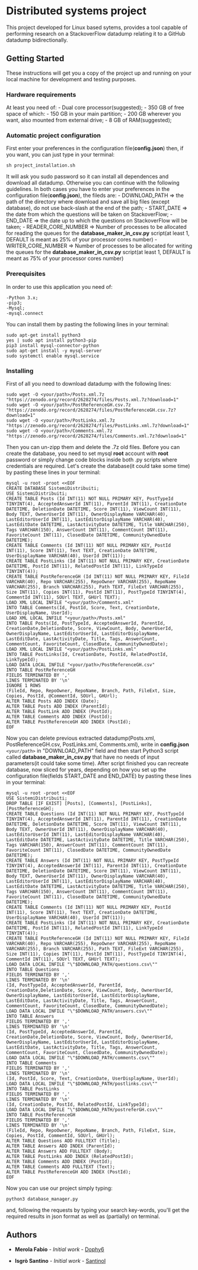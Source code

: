 # Distributed systems project

This project developed for Linux based sytems, provides a tool capable of performing research on a StackoverFlow datadump relating it to a GitHub datadump bidirectionally.

## Getting Started

These instructions will get you a copy of the project up and running on your local machine for development and testing purposes.

### Hardware requirements

At least you need of:
	- Dual core processor(suggested);
	- 350 GB of free space of which:
		- 150 GB in your main partition;
		- 200 GB wherever you want, also mounted from external drive;
	- 8 GB of RAM(suggested);

### Automatic project configuration

First enter your preferences in the configuration file(**config.json**) then, if you want, you can just type in your terminal:

```
sh project_installation.sh
```

It will ask you sudo password so it can install all dependences and download all datadump.
Otherwise you can continue with the following guidelines.
In both cases you have to enter your preferences in the configuration file(**config.json**), the fileds are:
	- DOWNLOAD_PATH => the path of the directory where download and save all big files (except database), do not use back-slash at the end of the path;
	- START_DATE => the date from which the questions will be taken on StackoverFlow;
	- END_DATE => the date up to which the questions on StackoverFlow will be taken;
	- READER_CORE_NUMBER => Number of processes to be allocated for reading the queues for the **database_maker_in_csv.py** script(at least 1, DEFAULT is meant as 25% of your processor cores number)
	- WRITER_CORE_NUMBER => Number of processes to be allocated for writing the queues for the **database_maker_in_csv.py** script(at least 1, DEFAULT is meant as 75% of your processor cores number)

### Prerequisites

In order to use this application you need of:

	-Python 3.x;
	-pip3;
	-Mysql;
	-mysql.connect

You can install them by pasting the following lines in your terminal:

```
sudo apt-get install python3
yes | sudo apt install python3-pip
pip3 install mysql-connector-python
sudo apt-get install -y mysql-server
sudo systemctl enable mysql.service
```

### Installing

First of all you need to download datadump with the following lines:

```
sudo wget -O <your/path>/Posts.xml.7z "https://zenodo.org/record/2628274/files/Posts.xml.7z?download=1"
sudo wget -O <your/path>/PostReferenceGH.csv.7z "https://zenodo.org/record/2628274/files/PostReferenceGH.csv.7z?download=1"
sudo wget -O <your/path>/PostLinks.xml.7z "https://zenodo.org/record/2628274/files/PostLinks.xml.7z?download=1"
sudo wget -O <your/path>/Comments.xml.7z "https://zenodo.org/record/2628274/files/Comments.xml.7z?download=1"
```

Then you can un-zipp them and delete the .7z old files.
Before you can create the database, you need to set mysql **root** account with **root** password or simply change code blocks inside both .py scripts where credentials are required.
Let's create the database(it could take some time) by pasting these lines in your terminal:

```
mysql -u root -proot <<EOF
CREATE DATABASE SistemiDistribuiti;
USE SistemiDistribuiti;
CREATE TABLE Posts (Id INT(11) NOT NULL PRIMARY KEY, PostTypeId TINYINT(4), AcceptedAnswerId INT(11), ParentId INT(11), CreationDate DATETIME, DeletionDate DATETIME, Score INT(11), ViewCount INT(11), Body TEXT, OwnerUserId INT(11), OwnerDisplayName VARCHAR(40), LastEditorUserId INT(11), LastEditorDisplayName VARCHAR(40), LastEditDate DATETIME, LastActivityDate DATETIME, Title VARCHAR(250), Tags VARCHAR(150), AnswerCount INT(11), CommentCount INT(11), FavoriteCount INT(11), ClosedDate DATETIME, CommunityOwnedDate DATETIME);
CREATE TABLE Comments (Id INT(11) NOT NULL PRIMARY KEY, PostId INT(11), Score INT(11), Text TEXT, CreationDate DATETIME, UserDisplayName VARCHAR(40), UserId INT(11));
CREATE TABLE PostLinks (Id INT(11) NOT NULL PRIMARY KEY, CreationDate DATETIME, PostId INT(11), RelatedPostId INT(11), LinkTypeId TINYINT(4));
CREATE TABLE PostReferenceGH (Id INT(11) NOT NULL PRIMARY KEY, FileId VARCHAR(40), Repo VARCHAR(255), RepoOwner VARCHAR(255), RepoName VARCHAR(255), Branch VARCHAR(255), Path TEXT, FileExt VARCHAR(255), Size INT(11), Copies INT(11), PostId INT(11), PostTypeId TINYINT(4), CommentId INT(11), SOUrl TEXT, GHUrl TEXT);
LOAD XML LOCAL INFILE "<your/path>/Comments.xml"
INTO TABLE Comments(Id, PostId, Score, Text, CreationDate, UserDisplayName, UserId);
LOAD XML LOCAL INFILE "<your/path>/Posts.xml"
INTO TABLE Posts(Id, PostTypeId, AcceptedAnswerId, ParentId, CreationDate,DeletionDate, Score, ViewCount, Body, OwnerUserId, OwnerDisplayName, LastEditorUserId, LastEditorDisplayName, LastEditDate, LastActivityDate, Title, Tags, AnswerCount, CommentCount, FavoriteCount, ClosedDate, CommunityOwnedDate);
LOAD XML LOCAL INFILE "<your/path>/PostLinks.xml"
INTO TABLE PostLinks(Id, CreationDate, PostId, RelatedPostId, LinkTypeId);
LOAD DATA LOCAL INFILE "<your/path>/PostReferenceGH.csv"
INTO TABLE PostReferenceGH
FIELDS TERMINATED BY ','
LINES TERMINATED BY '\n'
IGNORE 1 ROWS
(FileId, Repo, RepoOwner, RepoName, Branch, Path, FileExt, Size, Copies, PostId, @CommentId, SOUrl, GHUrl);
ALTER TABLE Posts ADD INDEX (Date);
ALTER TABLE Posts ADD INDEX (ParentId);
ALTER TABLE PostLink ADD INDEX (PostId);
ALTER TABLE Comments ADD INDEX (PostId);
ALTER TABLE PostReferenceGH ADD INDEX (PostId);
EOF
```
Now you can delete previous extracted datadump(Posts.xml, PostReferenceGH.csv, PostLinks.xml, Comments.xml), write in **config.json** ```<your/path>``` in "DOWNLOAD_PATH" field and then start Python3 script called **database_maker_in_csv.py** that have no needs of input parameters(it could take some time). After script finished you can recreate database, now sliced for years, depending on how you set up the configuration file(fields START_DATE and END_DATE) by pasting these lines in your terminal:

```
mysql -u root -proot <<EOF
USE SistemiDistribuiti;
DROP TABLE [IF EXIST] [Posts], [Comments], [PostLinks], [PostReferenceGH];
CREATE TABLE Questions (Id INT(11) NOT NULL PRIMARY KEY, PostTypeId TINYINT(4), AcceptedAnswerId INT(11), ParentId INT(11), CreationDate DATETIME, DeletionDate DATETIME, Score INT(11), ViewCount INT(11), Body TEXT, OwnerUserId INT(11), OwnerDisplayName VARCHAR(40), LastEditorUserId INT(11), LastEditorDisplayName VARCHAR(40), LastEditDate DATETIME, LastActivityDate DATETIME, Title VARCHAR(250), Tags VARCHAR(150), AnswerCount INT(11), CommentCount INT(11), FavoriteCount INT(11), ClosedDate DATETIME, CommunityOwnedDate DATETIME);
CREATE TABLE Answers (Id INT(11) NOT NULL PRIMARY KEY, PostTypeId TINYINT(4), AcceptedAnswerId INT(11), ParentId INT(11), CreationDate DATETIME, DeletionDate DATETIME, Score INT(11), ViewCount INT(11), Body TEXT, OwnerUserId INT(11), OwnerDisplayName VARCHAR(40), LastEditorUserId INT(11), LastEditorDisplayName VARCHAR(40), LastEditDate DATETIME, LastActivityDate DATETIME, Title VARCHAR(250), Tags VARCHAR(150), AnswerCount INT(11), CommentCount INT(11), FavoriteCount INT(11), ClosedDate DATETIME, CommunityOwnedDate DATETIME);
CREATE TABLE Comments (Id INT(11) NOT NULL PRIMARY KEY, PostId INT(11), Score INT(11), Text TEXT, CreationDate DATETIME, UserDisplayName VARCHAR(40), UserId INT(11));
CREATE TABLE PostLinks (Id INT(11) NOT NULL PRIMARY KEY, CreationDate DATETIME, PostId INT(11), RelatedPostId INT(11), LinkTypeId TINYINT(4));
CREATE TABLE PostReferenceGH (Id INT(11) NOT NULL PRIMARY KEY, FileId VARCHAR(40), Repo VARCHAR(255), RepoOwner VARCHAR(255), RepoName VARCHAR(255), Branch VARCHAR(255), Path TEXT, FileExt VARCHAR(255), Size INT(11), Copies INT(11), PostId INT(11), PostTypeId TINYINT(4), CommentId INT(11), SOUrl TEXT, GHUrl TEXT);
LOAD DATA LOCAL INFILE "\"$DOWNLOAD_PATH/questions.csv\""
INTO TABLE Questions
FIELDS TERMINATED BY ','
LINES TERMINATED BY '\n'
(Id, PostTypeId, AcceptedAnswerId, ParentId, CreationDate,DeletionDate, Score, ViewCount, Body, OwnerUserId, OwnerDisplayName, LastEditorUserId, LastEditorDisplayName, LastEditDate, LastActivityDate, Title, Tags, AnswerCount, CommentCount, FavoriteCount, ClosedDate, CommunityOwnedDate);
LOAD DATA LOCAL INFILE "\"$DOWNLOAD_PATH/answers.csv\""
INTO TABLE Answers
FIELDS TERMINATED BY ','
LINES TERMINATED BY '\n'
(Id, PostTypeId, AcceptedAnswerId, ParentId, CreationDate,DeletionDate, Score, ViewCount, Body, OwnerUserId, OwnerDisplayName, LastEditorUserId, LastEditorDisplayName, LastEditDate, LastActivityDate, Title, Tags, AnswerCount, CommentCount, FavoriteCount, ClosedDate, CommunityOwnedDate);
LOAD DATA LOCAL INFILE "\"$DOWNLOAD_PATH/comments.csv\""
INTO TABLE Comments
FIELDS TERMINATED BY ','
LINES TERMINATED BY '\n'
(Id, PostId, Score, Text, CreationDate, UserDisplayName, UserId);
LOAD DATA LOCAL INFILE "\"$DOWNLOAD_PATH/postlinks.csv\""
INTO TABLE PostLinks
FIELDS TERMINATED BY ','
LINES TERMINATED BY '\n'
(Id, CreationDate, PostId, RelatedPostId, LinkTypeId);
LOAD DATA LOCAL INFILE "\"$DOWNLOAD_PATH/postreferGH.csv\""
INTO TABLE PostReferenceGH
FIELDS TERMINATED BY ','
LINES TERMINATED BY '\n'
(FileId, Repo, RepoOwner, RepoName, Branch, Path, FileExt, Size, Copies, PostId, CommentId, SOUrl, GHUrl);
ALTER TABLE Questions ADD FULLTEXT (Title);
ALTER TABLE Answers ADD INDEX (ParentId);
ALTER TABLE Answers ADD FULLTEXT (Body);
ALTER TABLE PostLinks ADD INDEX (RelatedPostId);
ALTER TABLE Comments ADD INDEX (PostId);
ALTER TABLE Comments ADD FULLTEXT (Text);
ALTER TABLE PostReferenceGH ADD INDEX (PostId);
EOF
```

Now you can use our project simply typing:

```
python3 database_manager.py
```

and, following the requests by typing your search key-words, you'll get the required results in json format as well as (partially) on terminal.

## Authors

* **Merola Fabio** - *Initial work* - [Dophy6](https://github.com/Dophy6/)

* **Isgrò Santino** - *Initial work* - [SantinoI](https://github.com/SantinoI)
